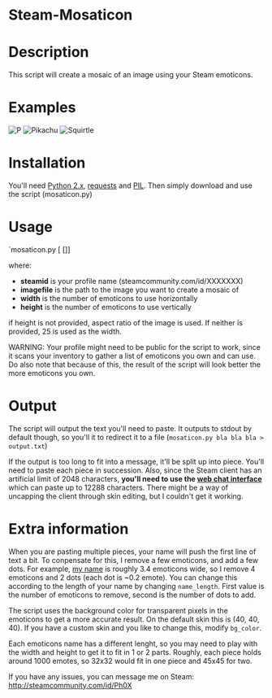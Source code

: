 Steam-Mosaticon
===============

# Description
This script will create a mosaic of an image using your Steam emoticons.


# Examples
![P](http://i.imgur.com/8FrwZmn.png)
![Pikachu](http://i.imgur.com/8FrwZmn.png) ![Squirtle](http://i.imgur.com/cdsApq4.png)


# Installation
You'll need [Python 2.x](http://www.python.org/download/releases/2.7.5/), [requests](http://docs.python-requests.org/en/latest/) and [PIL](http://www.pythonware.com/products/pil/).
Then simply download and use the script (mosaticon.py)


# Usage
`mosaticon.py <steamid> <imagefile> [<width> [<height>]]

where:
- **steamid** is your profile name (steamcommunity.com/id/XXXXXXX)
- **imagefile** is the path to the image you want to create a mosaic of
- **width** is the number of emoticons to use horizontally
- **height** is the number of emoticons to use vertically

if height is not provided, aspect ratio of the image is used.
If neither is provided, 25 is used as the width.

WARNING: Your profile might need to be public for the script to work, since it scans your inventory
to gather a list of emoticons you own and can use. Do also note that because of this, the result
of the script will look better the more emoticons you own.


# Output
The script will output the text you'll need to paste. It outputs to stdout by default though,
so you'll it to redirect it to a file (`mosaticon.py bla bla bla > output.txt`)

If the output is too long to fit into a message, it'll be split up into piece.
You'll need to paste each piece in succession. Also, since the Steam client has an artificial limit of 2048 characters, 
**you'll need to use the [web chat interface](steamcommunity.com/chat/)** which can paste up to 12288 characters.
There might be a way of uncapping the client through skin editing, but I couldn't get it working.


# Extra information
When you are pasting multiple pieces, your name will push the first line of text a bit.
To conpensate for this, I remove a few emoticons, and add a few dots.
For example, [my name](http://i.imgur.com/H25Fn30.png) is roughly 3.4 emoticons wide, so I remove 4 emoticons and 2 dots (each dot is ~0.2 emote).
You can change this according to the length of your name by changing `name_length`.
First value is the number of emoticons to remove, second is the number of dots to add.

The script uses the background color for transparent pixels in the emoticons to get a more accurate result.
On the default skin this is (40, 40, 40). If you have a custom skin and you like to change this, modify `bg_color`.

Each emoticons name has a different lenght, so you may need to play with the width and height to get it to fit
in 1 or 2 parts. Roughly, each piece holds around 1000 emotes, so 32x32 would fit in one piece and 45x45 for two.

If you have any issues, you can message me on Steam:
http://steamcommunity.com/id/Ph0X




